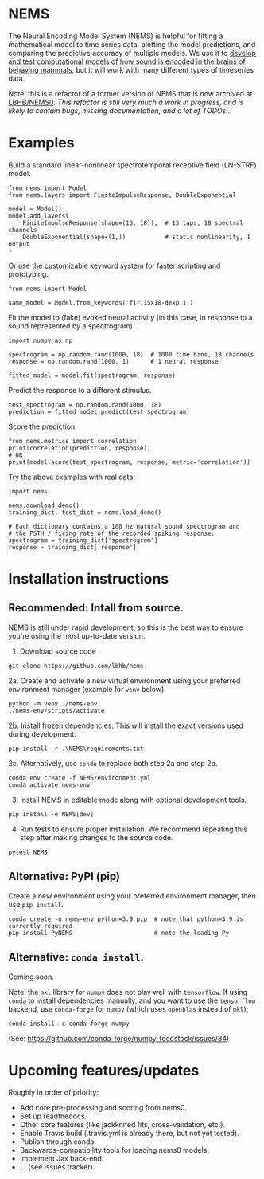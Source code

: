 # NEMS

The Neural Encoding Model System (NEMS) is helpful for fitting a mathematical model to time series data, plotting the model predictions, and comparing the predictive accuracy of multiple models. We use it to [develop and test computational models of how sound is encoded in the brains of behaving mammals](https://hearingbrain.org/), but it will work with many different types of timeseries data.

Note: this is a refactor of a former version of NEMS that is now archived at [LBHB/NEMS0](github.com/LBHB/NEMS0). *This refactor is still very much a work in progress, and is likely to contain bugs, missing documentation, and a lot of TODOs.*.

# Examples
Build a standard linear-nonlinear spectrotemporal receptive field (LN-STRF) model.
```
from nems import Model
from nems.layers import FiniteImpulseResponse, DoubleExponential

model = Model()
model.add_layers(
    FiniteImpulseResponse(shape=(15, 18)),  # 15 taps, 18 spectral channels
    DoubleExponential(shape=(1,))           # static nonlinearity, 1 output
)
```
Or use the customizable keyword system for faster scripting and prototyping.
```
from nems import Model

same_model = Model.from_keywords('fir.15x18-dexp.1')
```
Fit the model to (fake) evoked neural activity (in this case, in response to a sound represented by a spectrogram).
```
import numpy as np

spectrogram = np.random.rand(1000, 18)  # 1000 time bins, 18 channels
response = np.random.rand(1000, 1)      # 1 neural response

fitted_model = model.fit(spectrogram, response)
```
Predict the response to a different stimulus.
```
test_spectrogram = np.random.rand(1000, 18)
prediction = fitted_model.predict(test_spectrogram)
```
Score the prediction
```
from nems.metrics import correlation
print(correlation(prediction, response))
# OR
print(model.score(test_spectrogram, response, metric='correlation'))
```
Try the above examples with real data:
```
import nems

nems.download_demo()
training_dict, test_dict = nems.load_demo()

# Each dictionary contains a 100 hz natural sound spectrogram and
# the PSTH / firing rate of the recorded spiking response.
spectrogram = training_dict['spectrogram']
response = training_dict['response']
```



# Installation instructions
## Recommended: Intall from source.
NEMS is still under rapid development, so this is the best way to ensure you're using the most up-to-date version.

1. Download source code
```
git clone https://github.com/lbhb/nems
```

2a. Create and activate a new virtual environment using your preferred environment manager (example for `venv` below).
```
python -m venv ./nems-env
./nems-env/scripts/activate
```

2b. Install frozen dependencies. This will install the exact versions used during development.
```
pip install -r .\NEMS\requirements.txt
```

2c. Alternatively, use `conda` to replace both step 2a and step 2b.
```
conda env create -f NEMS/environment.yml
conda activate nems-env
```

3. Install NEMS in editable mode along with optional development tools.
```
pip install -e NEMS[dev]
```

4. Run tests to ensure proper installation. We recommend repeating this step after making changes to the source code.
```
pytest NEMS
```

## Alternative: PyPI (pip)
Create a new environment using your preferred environment manager, then use `pip install`.
```
conda create -n nems-env python=3.9 pip  # note that python=3.9 is currently required
pip install PyNEMS                       # note the leading Py
```

## Alternative: `conda install`.
Coming soon.


Note: the `mkl` library for `numpy` does not play well with `tensorflow`.
If using `conda` to install dependencies manually, and you want to use the `tensorflow` backend, use `conda-forge` for `numpy` (which uses `openblas` instead of `mkl`):
```
conda install -c conda-forge numpy
```
(See: https://github.com/conda-forge/numpy-feedstock/issues/84)


# Upcoming features/updates
Roughly in order of priority:
* Add core pre-processing and scoring from nems0.
* Set up readthedocs.
* Other core features (like jackknifed fits, cross-validation, etc.).
* Enable Travis build (.travis.yml is already there, but not yet tested).
* Publish through conda.
* Backwards-compatibility tools for loading nems0 models.
* Implement Jax back-end.
* ... (see issues tracker).
